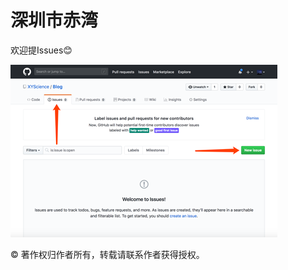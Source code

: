# 深圳市赤湾



欢迎提Issues😊

![image](https://github.com/XYScience/Blog/raw/master/Life/Screenshot/article_issue.png)



© 著作权归作者所有，转载请联系作者获得授权。

